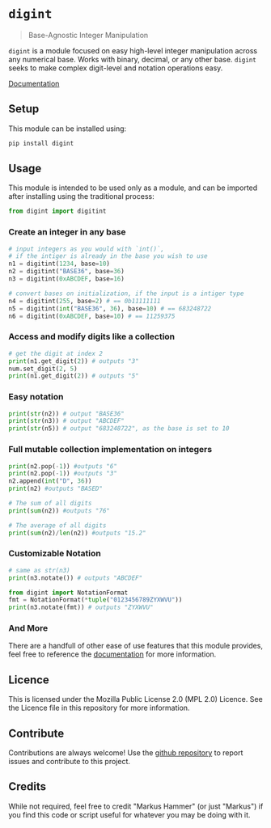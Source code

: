 # `digint`

> Base-Agnostic Integer Manipulation

`digint` is a module focused on easy high-level integer manipulation across any numerical base. Works with binary, decimal, or any other base. `digint` seeks to make complex digit-level and notation operations easy.

[Documentation](https://MarkusHammer.github.io/digint)

## Setup

This module can be installed using:

```bash
pip install digint
```

## Usage

This module is intended to be used only as a module, and can be imported after installing using the traditional process:

```python
from digint import digitint
```

### Create an integer in any base

```python
# input integers as you would with `int()`,
# if the intiger is already in the base you wish to use
n1 = digitint(1234, base=10)
n2 = digitint("BASE36", base=36)
n3 = digitint(0xABCDEF, base=16)

# convert bases on initialization, if the input is a intiger type
n4 = digitint(255, base=2) # == 0b11111111
n5 = digitint(int("BASE36", 36), base=10) # == 683248722
n6 = digitint(0xABCDEF, base=10) # == 11259375
```

### Access and modify digits like a collection

```python
# get the digit at index 2
print(n1.get_digit(2)) # outputs "3"
num.set_digit(2, 5)
print(n1.get_digit(2)) # outputs "5"
```

### Easy notation

```python
print(str(n2)) # output "BASE36"
print(str(n3)) # output "ABCDEF"
print(str(n5)) # output "683248722", as the base is set to 10
```

### Full mutable collection implementation on integers

```python
print(n2.pop(-1)) #outputs "6"
print(n2.pop(-1)) #outputs "3"
n2.append(int("D", 36))
print(n2) #outputs "BASED"

# The sum of all digits
print(sum(n2)) #outputs "76"

# The average of all digits
print(sum(n2)/len(n2)) #outputs "15.2"
```

### Customizable Notation

```python
# same as str(n3) 
print(n3.notate()) # outputs "ABCDEF"

from digint import NotationFormat
fmt = NotationFormat(*tuple("0123456789ZYXWVU"))
print(n3.notate(fmt)) # outputs "ZYXWVU"
```

### And More

There are a handfull of other ease of use features that this module provides, feel free to reference the [documentation](https://MarkusHammer.github.io/digint) for more information.

## Licence

This is licensed under the Mozilla Public License 2.0 (MPL 2.0) Licence. See the Licence file in this repository for more information.

## Contribute

Contributions are always welcome!
Use the [github repository](https://github.com/MarkusHammer/digint) to report issues and contribute to this project.

## Credits

While not required, feel free to credit "Markus Hammer" (or just "Markus") if you find this code or script useful for whatever you may be doing with it.
